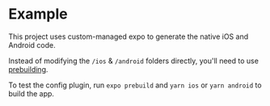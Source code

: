 # Example

This project uses custom-managed expo to generate the native iOS and Android code.

Instead of modifying the `/ios` & `/android` folders directly, you'll need to use [prebuilding](https://expo.fyi/prebuilding).

To test the config plugin, run `expo prebuild` and `yarn ios` or `yarn android` to build the app.

